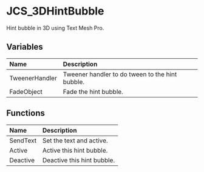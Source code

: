 # JCS_3DHintBubble

Hint bubble in 3D using Text Mesh Pro.

## Variables

| Name | Description |
|:---|:---|
| TweenerHandler | Tweener handler to do tween to the hint bubble. |
| FadeObject | Fade the hint bubble. |

## Functions

| Name | Description |
|:---|:---|
| SendText | Set the text and active. |
| Active | Active this hint bubble. |
| Deactive | Deactive this hint bubble. |
